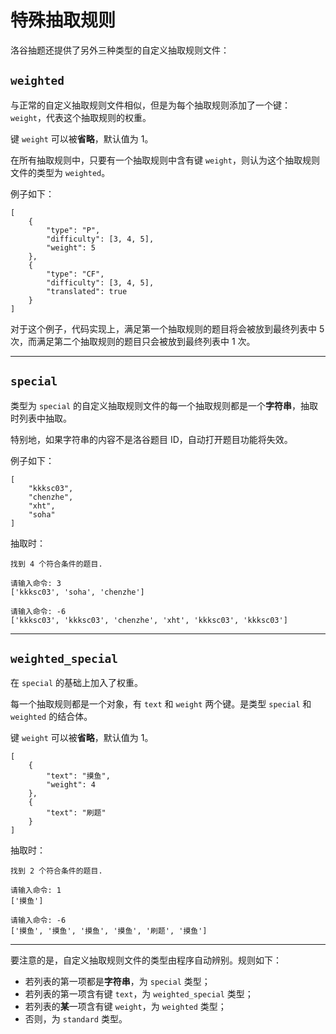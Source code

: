 # 特殊抽取规则

洛谷抽题还提供了另外三种类型的自定义抽取规则文件：

## `weighted`

与正常的自定义抽取规则文件相似，但是为每个抽取规则添加了一个键：`weight`，代表这个抽取规则的权重。

键 `weight` 可以被**省略**，默认值为 1。

在所有抽取规则中，只要有一个抽取规则中含有键 `weight`，则认为这个抽取规则文件的类型为 `weighted`。

例子如下：

```
[
    {
        "type": "P",
        "difficulty": [3, 4, 5],
        "weight": 5
    },
    {
        "type": "CF",
        "difficulty": [3, 4, 5],
        "translated": true
    }
]
```

对于这个例子，代码实现上，满足第一个抽取规则的题目将会被放到最终列表中 5 次，而满足第二个抽取规则的题目只会被放到最终列表中 1 次。

---

## `special`

类型为 `special` 的自定义抽取规则文件的每一个抽取规则都是一个**字符串**，抽取时列表中抽取。

特别地，如果字符串的内容不是洛谷题目 ID，自动打开题目功能将失效。

例子如下：

```
[
    "kkksc03",
    "chenzhe",
    "xht",
    "soha"
]
```

抽取时：

```
找到 4 个符合条件的题目.

请输入命令: 3
['kkksc03', 'soha', 'chenzhe']

请输入命令: -6
['kkksc03', 'kkksc03', 'chenzhe', 'xht', 'kkksc03', 'kkksc03']
```

---

## `weighted_special`

在 `special` 的基础上加入了权重。

每一个抽取规则都是一个对象，有 `text` 和 `weight` 两个键。是类型 `special` 和 `weighted` 的结合体。

键 `weight` 可以被**省略**，默认值为 1。

```
[
    {
        "text": "摸鱼",
        "weight": 4
    },
    {
        "text": "刷题"
    }
]
```

抽取时：

```
找到 2 个符合条件的题目.

请输入命令: 1
['摸鱼']

请输入命令: -6
['摸鱼', '摸鱼', '摸鱼', '摸鱼', '刷题', '摸鱼']
```

---

要注意的是，自定义抽取规则文件的类型由程序自动辨别。规则如下：

* 若列表的第一项都是**字符串**，为 `special` 类型；
* 若列表的第一项含有键 `text`，为 `weighted_special` 类型；
* 若列表的**某**一项含有键 `weight`，为 `weighted` 类型；
* 否则，为 `standard` 类型。